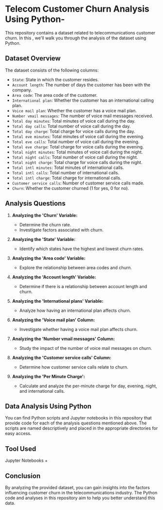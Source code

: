 # Telecom Customer Churn Analysis Using Python-

This repository contains a dataset related to telecommunications customer churn. In this , we'll walk you through the analysis of the dataset using Python.

## Dataset Overview

The dataset consists of the following columns:
- `State`: State in which the customer resides.
- `Account length`: The number of days the customer has been with the company.
- `Area code`: The area code of the customer.
- `International plan`: Whether the customer has an international calling plan.
- `Voice mail plan`: Whether the customer has a voice mail plan.
- `Number vmail messages`: The number of voice mail messages received.
- `Total day minutes`: Total minutes of voice call during the day.
- `Total day calls`: Total number of voice call during the day.
- `Total day charge`: Total charge for voice calls during the day.
- `Total eve minutes`: Total minutes of voice call during the evening.
- `Total eve calls`: Total number of voice call during the evening.
- `Total eve charge`: Total charge for voice calls during the evening.
- `Total night minutes`: Total minutes of voice call during the night.
- `Total night calls`: Total number of voice call during the night.
- `Total night charge`: Total charge for voice calls during the night.
- `Total intl minutes`: Total minutes of international calls.
- `Total intl calls`: Total number of international calls.
- `Total intl charge`: Total charge for international calls.
- `Customer service calls`: Number of customer service calls made.
- `Churn`: Whether the customer churned (1 for yes, 0 for no).

## Analysis Questions

1. **Analyzing the 'Churn' Variable:**
   - Determine the churn rate.
   - Investigate factors associated with churn.

2. **Analyzing the 'State' Variable:**
   - Identify which states have the highest and lowest churn rates.

3. **Analyzing the 'Area code' Variable:**
   - Explore the relationship between area codes and churn.

4. **Analyzing the 'Account length' Variable:**
   - Determine if there is a relationship between account length and churn.

5. **Analyzing the 'International plans' Variable:**
   - Analyze how having an international plan affects churn.

6. **Analyzing the 'Voice mail plan' Column:**
   - Investigate whether having a voice mail plan affects churn.

7. **Analyzing the 'Number vmail messages' Column:**
   - Study the impact of the number of voice mail messages on churn.

8. **Analyzing the 'Customer service calls' Column:**
   - Determine how customer service calls relate to churn.

9. **Analyzing the 'Per Minute Charge':**
   - Calculate and analyze the per-minute charge for day, evening, night, and international calls.

## Data Analysis Using Python

You can find Python scripts and Jupyter notebooks in this repository that provide code for each of the analysis questions mentioned above. The scripts are named descriptively and placed in the appropriate directories for easy access.

## Tool Used
Jupyter Notebooks
+
## Conclusion

By analyzing the provided dataset, you can gain insights into the factors influencing customer churn in the telecommunications industry. The Python code and analyses in this repository aim to help you better understand this data.

